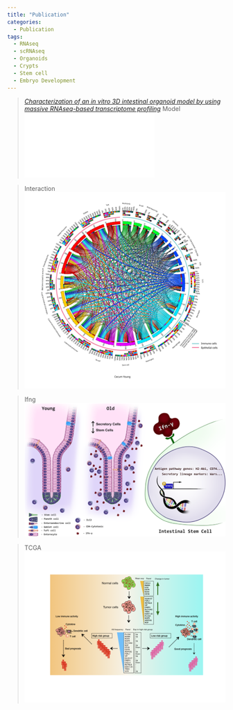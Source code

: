 ```yaml
---
title: "Publication"
categories:
  - Publication
tags:
  - RNAseq
  - scRNAseq
  - Organoids
  - Crypts
  - Stem cell
  - Embryo Development
---
```

  
> <cite><a href="https://www.nature.com/articles/s41598-021-96321-8">Characterization of an in vitro 3D intestinal organoid model by using massive RNAseq-based transcriptome profiling</a></cite>
> Model
![](/assets/png-paper.png/schematic.pdf)

> Interaction
![](/assets/png-paper.png/Cecum_Young_circos-table-uciedhs-large.svg)

> Ifng
![](/assets/png-paper.png/Ifng.png)

> TCGA
![](/assets/png-paper.png/Graphical_abstract.001.tiff)